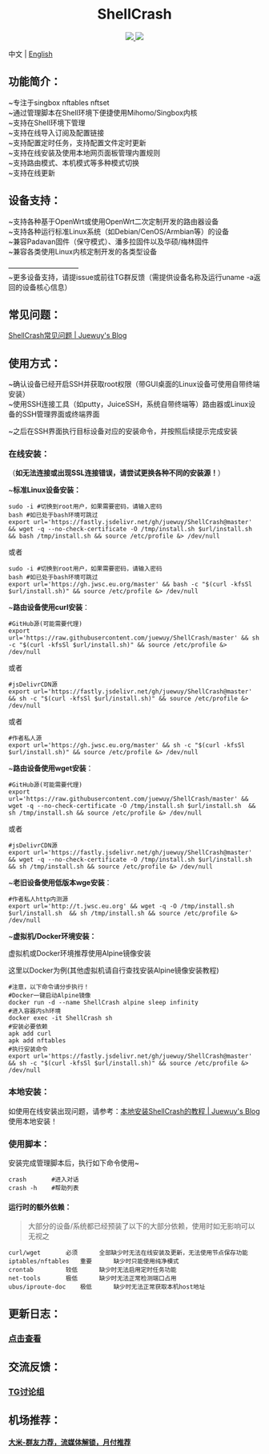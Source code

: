 <h1 align="center">
  <br>ShellCrash<br>
</h1>


  <p align="center">
	<a target="_blank" href="https://github.com/MetaCubeX/mihomo/releases">
    <img src="https://img.shields.io/github/release/MetaCubeX/mihomo.svg?style=flat-square&label=Core">
  </a>
  <a target="_blank" href="https://github.com/juewuy/ShellCrash/releases">
    <img src="https://img.shields.io/github/release/juewuy/ShellCrash.svg?style=flat-square&label=ShellCrash&colorB=green">
  </a>
</p>

中文 | [English](README.md) 

功能简介：
--
~专注于singbox nftables nftset <br>
~通过管理脚本在Shell环境下便捷使用Mihomo/Singbox内核<br>
~支持在Shell环境下管理<br>
~支持在线导入订阅及配置链接<br>
~支持配置定时任务，支持配置文件定时更新<br>
~支持在线安装及使用本地网页面板管理内置规则<br>
~支持路由模式、本机模式等多种模式切换<br>
~支持在线更新<br>

设备支持：
--

~支持各种基于OpenWrt或使用OpenWrt二次定制开发的路由器设备<br>
~支持各种运行标准Linux系统（如Debian/CenOS/Armbian等）的设备<br>
~兼容Padavan固件（保守模式）、潘多拉固件以及华硕/梅林固件<br>
~兼容各类使用Linux内核定制开发的各类型设备<br>

——————————<br>
~更多设备支持，请提issue或前往TG群反馈（需提供设备名称及运行uname -a返回的设备核心信息）<br>

## 常见问题：

[ShellCrash常见问题 | Juewuy's Blog](https://juewuy.github.io/chang-jian-wen-ti/)

## 使用方式：

~确认设备已经开启SSH并获取root权限（带GUI桌面的Linux设备可使用自带终端安装）<br>
~使用SSH连接工具（如putty，JuiceSSH，系统自带终端等）路由器或Linux设备的SSH管理界面或终端界面

~之后在SSH界面执行目标设备对应的安装命令，并按照后续提示完成安装<br>

### 在线安装：<br>

（**如无法连接或出现SSL连接错误，请尝试更换各种不同的安装源！**）<br>

~**标准Linux设备安装：**<br>

```shell
sudo -i #切换到root用户，如果需要密码，请输入密码
bash #如已处于bash环境可跳过
export url='https://fastly.jsdelivr.net/gh/juewuy/ShellCrash@master' && wget -q --no-check-certificate -O /tmp/install.sh $url/install.sh  && bash /tmp/install.sh && source /etc/profile &> /dev/null
```
或者
```shell
sudo -i #切换到root用户，如果需要密码，请输入密码
bash #如已处于bash环境可跳过
export url='https://gh.jwsc.eu.org/master' && bash -c "$(curl -kfsSl $url/install.sh)" && source /etc/profile &> /dev/null
```

~**路由设备使用curl安装**：<br>

```shell
#GitHub源(可能需要代理)
export url='https://raw.githubusercontent.com/juewuy/ShellCrash/master' && sh -c "$(curl -kfsSl $url/install.sh)" && source /etc/profile &> /dev/null
```
或者
```shell
#jsDelivrCDN源
export url='https://fastly.jsdelivr.net/gh/juewuy/ShellCrash@master' && sh -c "$(curl -kfsSl $url/install.sh)" && source /etc/profile &> /dev/null
```
或者
```shell
#作者私人源
export url='https://gh.jwsc.eu.org/master' && sh -c "$(curl -kfsSl $url/install.sh)" && source /etc/profile &> /dev/null
```

~**路由设备使用wget安装**：<br>

```Shell
#GitHub源(可能需要代理)
export url='https://raw.githubusercontent.com/juewuy/ShellCrash/master' && wget -q --no-check-certificate -O /tmp/install.sh $url/install.sh  && sh /tmp/install.sh && source /etc/profile &> /dev/null
```
或者
```shell
#jsDelivrCDN源
export url='https://fastly.jsdelivr.net/gh/juewuy/ShellCrash@master' && wget -q --no-check-certificate -O /tmp/install.sh $url/install.sh  && sh /tmp/install.sh && source /etc/profile &> /dev/null
```

~**老旧设备使用低版本wge安装**：<br>

```Shell
#作者私人http内测源
export url='http://t.jwsc.eu.org' && wget -q -O /tmp/install.sh $url/install.sh  && sh /tmp/install.sh && source /etc/profile &> /dev/null
```

~**虚拟机/Docker环境安装：**<br>

虚拟机或Docker环境推荐使用Alpine镜像安装<br>

这里以Docker为例(其他虚拟机请自行查找安装Alpine镜像安装教程)<br>

```shell
#注意，以下命令请分步执行！
#Docker一键启动Alpine镜像
docker run -d --name ShellCrash alpine sleep infinity
#进入容器内sh环境
docker exec -it ShellCrash sh
#安装必要依赖
apk add curl 
apk add nftables
#执行安装命令
export url='https://fastly.jsdelivr.net/gh/juewuy/ShellCrash@master' && sh -c "$(curl -kfsSl $url/install.sh)" && source /etc/profile &> /dev/null
```



### **本地安装：**<br>

如使用在线安装出现问题，请参考：[本地安装ShellCrash的教程 | Juewuy's Blog](https://juewuy.github.io/bdaz) 使用本地安装！<br>

### 使用脚本：<br>

安装完成管理脚本后，执行如下命令使用~

```Shell
crash 		#进入对话
crash -h 	#帮助列表
```

#### **运行时的额外依赖**：<br>

> 大部分的设备/系统都已经预装了以下的大部分依赖，使用时如无影响可以无视之

```shell
curl/wget		必须		全部缺少时无法在线安装及更新，无法使用节点保存功能
iptables/nftables	重要		缺少时只能使用纯净模式
crontab			较低		缺少时无法启用定时任务功能
net-tools		极低		缺少时无法正常检测端口占用
ubus/iproute-doc	极低		缺少时无法正常获取本机host地址
```



更新日志：
--

### [点击查看](https://github.com/juewuy/ShellCrash/releases)

交流反馈：
--
### [TG讨论组](https://t.me/ShellClash) 

机场推荐：
--
#### [大米-群友力荐，流媒体解锁，月付推荐](https://1s.bigmeok.me/user#/register?code=2PuWY9I7)<br>
